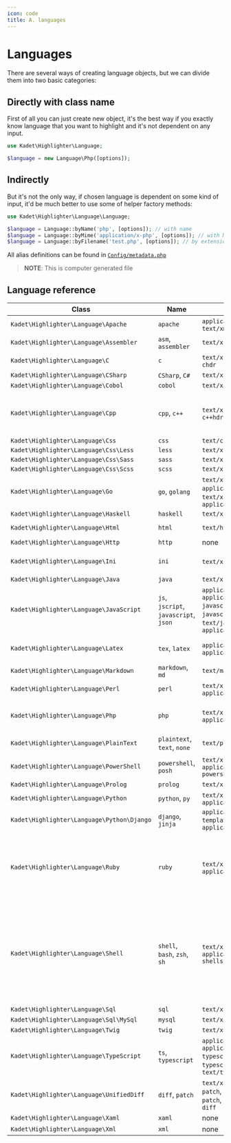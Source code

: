 ```yaml
---
icon: code
title: A. languages
---
```


# Languages
There are several ways of creating language objects, but we can divide
them into two basic categories:

## Directly with class name 
First of all you can just create new object, it's the best way if you exactly
know language that you want to highlight and it's not dependent on any input.
```php
use Kadet\Highlighter\Language;

$language = new Language\Php([options]); 
```

## Indirectly
But it's not the only way, if chosen language is dependent on some 
kind of input, it'd be much better to use some of helper factory methods:

```php
use Kadet\Highlighter\Language\Language;

$language = Language::byName('php', [options]); // with name
$language = Language::byMime('application/x-php', [options]); // with MIME type
$language = Language::byFilename('test.php', [options]); // by extension
```

All alias definitions can be found in [`Config/metadata.php`](../Config/metadata.php)
> **NOTE**: This is computer generated file

## Language reference

<!-- aliasbegin -->
Class | Name | MIME | Extension
------|------|------|----------
`Kadet\Highlighter\Language\Apache` | `apache` | `application/xml`, `text/xml` | `.htaccess`
`Kadet\Highlighter\Language\Assembler` | `asm`, `assembler` | `text/x-asm` | `*.asm`
`Kadet\Highlighter\Language\C` | `c` | `text/x-csrc`, `text/x-chdr` | `*.c`, `*.h`, `*.idc`
`Kadet\Highlighter\Language\CSharp` | `CSharp`, `C#` | `text/x-csharp` | `*.cs`
`Kadet\Highlighter\Language\Cobol` | `cobol` | `text/x-cobol` | `*.cbl`
`Kadet\Highlighter\Language\Cpp` | `cpp`, `c++` | `text/x-c++src`, `text/x-c++hdr` | `*.cpp`, `*.hpp`, `*.hxx`, `*.cxx`, `*.cc`, `*.hh`
`Kadet\Highlighter\Language\Css` | `css` | `text/css` | `*.css`
`Kadet\Highlighter\Language\Css\Less` | `less` | `text/x-less` | `*.less`
`Kadet\Highlighter\Language\Css\Sass` | `sass` | `text/x-sass` | `*.sass`
`Kadet\Highlighter\Language\Css\Scss` | `scss` | `text/x-scss` | `*.scss`
`Kadet\Highlighter\Language\Go` | `go`, `golang` | `text/x-go`, `application/x-go`, `text/x-golang`, `application/x-golang` | `*.go`
`Kadet\Highlighter\Language\Haskell` | `haskell` | `text/x-haskell` | `*.hs`
`Kadet\Highlighter\Language\Html` | `html` | `text/html` | `*.html`, `*.htm`
`Kadet\Highlighter\Language\Http` | `http` | none | none
`Kadet\Highlighter\Language\Ini` | `ini` | `text/x-ini`, `text/inf` | `*.ini`, `*.cfg`, `*.inf`
`Kadet\Highlighter\Language\Java` | `java` | `text/x-java` | `*.java`
`Kadet\Highlighter\Language\JavaScript` | `js`, `jscript`, `javascript`, `json` | `application/javascript`, `application/x-javascript`, `text/x-javascript`, `text/javascript`, `application/json` | `*.js`, `*.jsx`, `*.json`
`Kadet\Highlighter\Language\Latex` | `tex`, `latex` | `application/x-tex`, `application/x-latex` | `*.tex`, `*.aux`, `*.toc`
`Kadet\Highlighter\Language\Markdown` | `markdown`, `md` | `text/markdown` | `*.markdown`, `*.md`
`Kadet\Highlighter\Language\Perl` | `perl` | `text/x-perl`, `application/x-perl` | `*.pl`, `*.pm`, `*.t`
`Kadet\Highlighter\Language\Php` | `php` | `text/x-php`, `application/x-php` | `*.php`, `*.phtml`, `*.inc`, `*.php?`
`Kadet\Highlighter\Language\PlainText` | `plaintext`, `text`, `none` | `text/plain` | none
`Kadet\Highlighter\Language\PowerShell` | `powershell`, `posh` | `text/x-powershell`, `application/x-powershell` | `*.ps1`, `*.psm1`, `*.psd1`
`Kadet\Highlighter\Language\Prolog` | `prolog` | `text/x-prolog` | `*.prolog`
`Kadet\Highlighter\Language\Python` | `python`, `py` | `text/x-python`, `application/x-python` | `*.py`
`Kadet\Highlighter\Language\Python\Django` | `django`, `jinja` | `application/x-django-templating`, `application/x-jinja` | none
`Kadet\Highlighter\Language\Ruby` | `ruby` | `text/x-ruby`, `application/x-ruby` | `*.rb`, `*.rbw`, `Rakefile`, `*.rake`, `*.gemspec`, `*.rbx`, `*.duby`, `Gemfile`
`Kadet\Highlighter\Language\Shell` | `shell`, `bash`, `zsh`, `sh` | `text/x-shellscript`, `application/x-shellscript` | `*.sh`, `*.zsh`, `*.bash`, `*.ebuild`, `*.eclass`, `*.exheres-0`, `*.exlib`, `.bashrc`, `bashrc`, `.bash_*`, `bash_*`, `PKGBUILD`
`Kadet\Highlighter\Language\Sql` | `sql` | `text/x-sql` | `*.sql`
`Kadet\Highlighter\Language\Sql\MySql` | `mysql` | `text/x-mysql` | none
`Kadet\Highlighter\Language\Twig` | `twig` | `text/x-twig` | `*.twig`
`Kadet\Highlighter\Language\TypeScript` | `ts`, `typescript` | `application/typescript`, `application/x-typescript`, `text/x-typescript`, `text/typescript` | `*.ts`, `*.tsx`
`Kadet\Highlighter\Language\UnifiedDiff` | `diff`, `patch` | `text/x-diff`, `text/x-patch`, `application/x-patch`, `application/x-diff` | `*.patch`, `*.diff`
`Kadet\Highlighter\Language\Xaml` | `xaml` | none | `*.xaml`
`Kadet\Highlighter\Language\Xml` | `xml` | none | `*.xml`
<!-- aliasend -->
